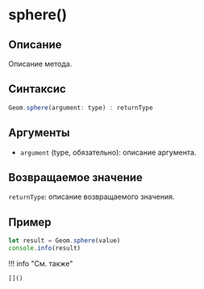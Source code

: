 # sphere()

## Описание
Описание метода.

## Синтаксис
```javascript
Geom.sphere(argument: type) : returnType
```

## Аргументы
- `argument` (type, обязательно): описание аргумента.

## Возвращаемое значение
`returnType`: описание возвращаемого значения.

## Пример
```javascript linenums="1"
let result = Geom.sphere(value)
console.info(result)
```

!!! info "См. также"

    []()

